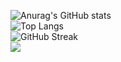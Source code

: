 ![Anurag's GitHub stats](https://github-readme-stats.vercel.app/api?username=Ninestates9)  
![Top Langs](https://github-readme-stats.vercel.app/api/top-langs/?username=Ninestates9)  
![GitHub Streak](https://streak-stats.demolab.com/?user=Ninestates9)  
![](https://stats.justsong.cn/api/leetcode?username=quanpeng&cn=true)
